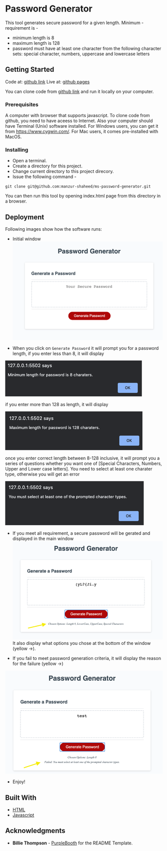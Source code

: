 # Password Generator

This tool generates secure password for a given length. Minimum - requirement is -
- minimum length is 8
- maximum length is 128
- password must have at least one character from the following character sets: special character, numbers, uppercase and lowercase letters

## Getting Started
Code at: [github link](https://github.com/manzur-shaheed/ms-password-generator)
Live at: [github pages](https://manzur-shaheed.github.io/ms-password-generator/)

You can clone code from [github link](https://github.com/manzur-shaheed/ms-password-generator) and run it locally on your computer.

### Prerequisites

A computer with browser that supports javascript. To clone code from github, you need to have aceess to Internet. Also your computer should have Terminal (Unix) software installed. For Windows users, you can get it from https://www.cygwin.com/. For Mac users, it comes pre-installed with MacOS. 

### Installing

- Open a terminal.  
- Create a directory for this project.
- Change current directory to this project direcory.
- Issue the following command -

```
git clone git@github.com:manzur-shaheed/ms-password-generator.git
```
You can then run this tool by opening index.html page from this directory in a browser.
## Deployment

Following images show how the software runs:
- Initial window 
![initial_window](./assets/images/main_screen.png)

- When you click on ```Generate Password``` it will prompt you for a password length, if you enter less than 8, it will display 

![min_length](./assets/images/min_length.png) 

if you enter more than 128 as length, it will display 

![max_length](./assets/images/max_length.png)

once you enter correct length between 8-128 inclusive, it will prompt you a series of questions whether you want one of [Special Characters, Numbers, Upper and Lower case letters]. You need to select at least one charater type, otherwise you will get an error 

![one_char](./assets/images/one_char.png)

- If you meet all requirement, a secure password will be gerated and displayed in the main window ![output](./assets/images/output.png) It also display what options you chose at the bottom of the window (yellow &#8594;).

- If you fail to meet password generation criteria, it will display the reason for the failure (yellow &#8594;) 

![failure](./assets/images/failure.png)
- Enjoy!
## Built With

* [HTML](https://developer.mozilla.org/en-US/docs/Web/HTML)
* [Javascript](https://developer.mozilla.org/en-US/docs/Web/JavaScript)


## Acknowledgments
* **Billie Thompson** - [PurpleBooth](https://github.com/PurpleBooth) for the README Template.

